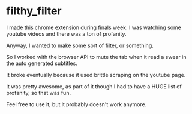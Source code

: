 # filthy_filter

I made this chrome extension during finals week. I was watching some youtube videos and there was a ton of profanity. 

Anyway, I wanted to make some sort of filter, or something. 

So I worked with the browser API to mute the tab when it read a swear in the auto generated subtitles. 

It broke eventually because it used brittle scraping on the youtube page. 

It was pretty awesome, as part of it though I had to have a HUGE list of profanity, so that was fun. 

Feel free to use it, but it probably doesn't work anymore. 
